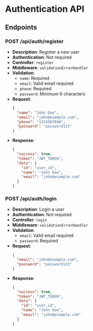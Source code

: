 # Authentication API

## Endpoints

### POST /api/auth/register
- **Description**: Register a new user
- **Authentication**: Not required
- **Controller**: `register`
- **Middleware**: `validationErrorHandler`
- **Validation**:
  - `name`: Required
  - `email`: Valid email required
  - `phone`: Required
  - `password`: Minimum 6 characters
- **Request**:
  ```json
  {
    "name": "John Doe",
    "email": "john@example.com",
    "phone": "1234567890",
    "password": "password123"
  }
  ```
- **Response**:
  ```json
  {
    "success": true,
    "token": "JWT_TOKEN",
    "data": {
      "id": "user_id",
      "name": "John Doe",
      "email": "john@example.com"
    }
  }
  ```

### POST /api/auth/login
- **Description**: Login a user
- **Authentication**: Not required
- **Controller**: `login`
- **Middleware**: `validationErrorHandler`
- **Validation**:
  - `email`: Valid email required
  - `password`: Required
- **Request**:
  ```json
  {
    "email": "john@example.com",
    "password": "password123"
  }
  ```
- **Response**:
  ```json
  {
    "success": true,
    "token": "JWT_TOKEN",
    "data": {
      "id": "user_id",
      "name": "John Doe",
      "email": "john@example.com"
    }
  }
  ``` 